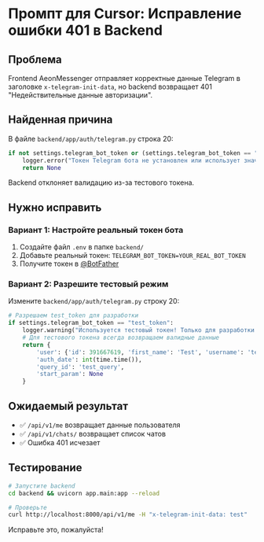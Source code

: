 # Промпт для Cursor: Исправление ошибки 401 в Backend

## Проблема
Frontend AeonMessenger отправляет корректные данные Telegram в заголовке `x-telegram-init-data`, но backend возвращает 401 "Недействительные данные авторизации".

## Найденная причина
В файле `backend/app/auth/telegram.py` строка 20:
```python
if not settings.telegram_bot_token or (settings.telegram_bot_token == "test_token"):
    logger.error("Токен Telegram бота не установлен или использует значение по умолчанию!")
    return None
```

Backend отклоняет валидацию из-за тестового токена.

## Нужно исправить

### Вариант 1: Настройте реальный токен бота
1. Создайте файл `.env` в папке `backend/`
2. Добавьте реальный токен: `TELEGRAM_BOT_TOKEN=YOUR_REAL_BOT_TOKEN`
3. Получите токен в [@BotFather](https://t.me/BotFather)

### Вариант 2: Разрешите тестовый режим
Измените `backend/app/auth/telegram.py` строку 20:
```python
# Разрешаем test_token для разработки
if settings.telegram_bot_token == "test_token":
    logger.warning("Используется тестовый токен! Только для разработки!")
    # Для тестового токена всегда возвращаем валидные данные
    return {
        'user': {'id': 391667619, 'first_name': 'Test', 'username': 'testuser'},
        'auth_date': int(time.time()),
        'query_id': 'test_query',
        'start_param': None
    }
```

## Ожидаемый результат
- ✅ `/api/v1/me` возвращает данные пользователя
- ✅ `/api/v1/chats/` возвращает список чатов  
- ✅ Ошибка 401 исчезает

## Тестирование
```bash
# Запустите backend
cd backend && uvicorn app.main:app --reload

# Проверьте
curl http://localhost:8000/api/v1/me -H "x-telegram-init-data: test"
```

Исправьте это, пожалуйста! 